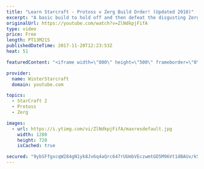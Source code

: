 ```yaml
---
title: "Learn Starcraft - Protoss v Zerg Build Order! (Updated 2018)"
excerpt: "A basic build to hold off and then defeat the disgusting Zerg! Meant for lower level players who have little direction, not for high level players looking for the dankest meta :) -- Watch live at https://www.twitch.tv/wintergaming"
originalUrl: https://youtube.com/watch?v=ZlNdkpjFifA
type: video
price: Free
length: PT13M21S
publishedDateTime: 2017-11-20T12:23:53Z
heat: 51

featuredContent: "<iframe width=\"800\" height=\"500\" frameborder=\"0\" src=\"https://www.youtube.com/embed/ZlNdkpjFifA\" allow=\"accelerometer; autoplay; encrypted-media; gyroscope; picture-in-picture\" allowfullscreen></iframe>"

provider:
  name: WinterStarcraft
  domain: youtube.com

topics:
  - StarCraft 2
  - Protoss
  - Zerg

images:
  - url: https://i.ytimg.com/vi/ZlNdkpjFifA/maxresdefault.jpg
    width: 1280
    height: 720
    isCached: true

secured: "9ybSFfgxcqW284gN1yk8Jv6q4aQrc647rUUmbVEczwmtGD5M96Vt1dBAUv/kSGUTVBWP4NfSG52CjQNO2CXQXoZLHOk0ZPFAh4lmnNYmShTGQgnEXyqxt/zFzIkoT6rfoVv80Ggu47WP6dggvBW7vGfxoepiKXOYUpyyf7oo6tc1nLVR1Afq9XOwrIRY8JRvYiEjwWmDq7rHnKWIUeVN2k9Wjgw8xkR8DNyD5F7h7t2HXp4jCa2mjLHNrJb0V1jkHva40vb+iu2nhNSDbdUXe14joo+i/DWLFjHV9pwFtKQagXEvmAsCiNS6M+jryzP3DfOEUmBawjSmpXZfJTxclm1AKYOKaqk5taSI2IVtsklO8QEq+eV9sl0X8j8FK8zX50EFzH3aRAh1spZtMn6j0erZnbxiSqGTe/lNPz7qsYY=;TBDlSWELfQT2nZIGvWQplg=="
---
```


